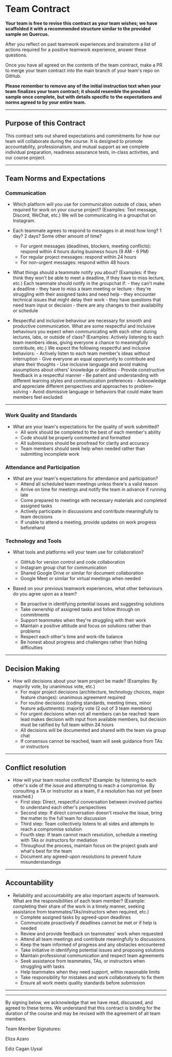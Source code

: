 # Team Contract

**Your team is free to revise this contract as your team wishes; we have scaffolded it with a recommended structure similar to the provided sample on Quercus.**

After you reflect on past teamwork experiences and brainstorm a list of actions required for a positive teamwork experience, answer these questions. 

Once you have all agreed on the contents of the team contract, make a PR to merge your team contract into the main branch of your team's repo on GitHub.

**Please remember to remove any of the initial instruction text when your team finalizes your team contract; it should resemble the provided sample once complete, but with details specific to the expectations and norms agreed to by your entire team.**

---
## Purpose of this Contract

This contract sets out shared expectations and commitments for how our team will collaborate during the course. It is designed to promote accountability, professionalism, and mutual support as we complete individual preparation, readiness assurance tests, in-class activities, and our course project.

---
## Team Norms and Expectations

### Communication

* Which platform will you use for communication outside of class, when required for work on your course project? (Examples: Text message, Discord, WeChat, etc.)
    We will be communicating in a groupchat on Instagram.

* Each teammate agrees to respond to messages in at most how long? 1 day? 2 days? Some other amount of time? 
    - For urgent messages (deadlines, blockers, meeting conflicts): respond within 4 hours during business hours (9 AM - 6 PM)
    - For regular project messages: respond within 24 hours
    - For non-urgent messages: respond within 48 hours

* What things should a teammate notify you about? (Examples: if they think they won't be able to meet a deadline, if they have to miss lecture, etc.)
    Each teammate should notify in the groupchat if:
        - they can't make a deadline
        - they have to miss a team meeting or lecture
        - they're struggling with their assigned tasks and need help
        - they encounter technical issues that might delay their work
        - they have questions that need team input or decision
        - there are any changes to their availability or schedule

* Respectful and inclusive behaviour are necessary for smooth and productive communication. What are some respectful and inclusive behaviours you expect when communicating with each other during lectures, labs, or outside of class? (Examples: Actively listening to each team members ideas, giving everyone a chance to meaningfully contribute, etc.)
    We expect the following respectful and inclusive behaviors:
        - Actively listen to each team member's ideas without interruption
        - Give everyone an equal opportunity to contribute and share their thoughts
        - Use inclusive language and avoid making assumptions about others' knowledge or abilities
        - Provide constructive feedback in a respectful manner
        - Be patient and understanding with different learning styles and communication preferences
        - Acknowledge and appreciate different perspectives and approaches to problem-solving
        - Avoid dismissive language or behaviors that could make team members feel excluded

---

### Work Quality and Standards

* What are your team's expectations for the quality of work submitted?
    - All work should be completed to the best of each member's ability
    - Code should be properly commented and formatted
    - All submissions should be proofread for clarity and accuracy
    - Team members should seek help when needed rather than submitting incomplete work

### Attendance and Participation

* What are your team's expectations for attendance and participation?
    - Attend all scheduled team meetings unless there's a valid reason
    - Arrive on time for meetings and notify the team in advance if running late
    - Come prepared to meetings with necessary materials and completed assigned tasks
    - Actively participate in discussions and contribute meaningfully to team decisions
    - If unable to attend a meeting, provide updates on work progress beforehand

### Technology and Tools

* What tools and platforms will your team use for collaboration?
    - GitHub for version control and code collaboration
    - Instagram group chat for communication
    - Shared Google Drive or similar for document collaboration
    - Google Meet or similar for virtual meetings when needed

* Based on your previous teamwork experiences, what other behaviours do you agree upon as a team?
    - Be proactive in identifying potential issues and suggesting solutions
    - Take ownership of assigned tasks and follow through on commitments
    - Support teammates when they're struggling with their work
    - Maintain a positive attitude and focus on solutions rather than problems
    - Respect each other's time and work-life balance
    - Be honest about progress and challenges rather than hiding difficulties

---

## Decision Making

* How will decisions about your team project be made? (Examples: By majority vote, by unanimous vote, etc.)
    - For major project decisions (architecture, technology choices, major feature changes): unanimous agreement required
    - For routine decisions (coding standards, meeting times, minor feature adjustments): majority vote (2 out of 3 team members)
    - For urgent decisions when not all members can be reached: team lead makes decision with input from available members, but decision must be ratified by full team within 24 hours
    - All decisions will be documented and shared with the team via group chat
    - If consensus cannot be reached, team will seek guidance from TAs or instructors

---
## Conflict resolution

* How will your team resolve conflicts? (Example: by listening to each other's side of the issue and attempting to reach a compromise. By consulting a TA or instructor as a team, if a resolution has not yet been reached.)
    - First step: Direct, respectful conversation between involved parties to understand each other's perspectives
    - Second step: If direct conversation doesn't resolve the issue, bring the matter to the full team for discussion
    - Third step: Team collectively listens to all sides and attempts to reach a compromise solution
    - Fourth step: If team cannot reach resolution, schedule a meeting with TAs or instructors for mediation
    - Throughout the process, maintain focus on the project goals and what's best for the team
    - Document any agreed-upon resolutions to prevent future misunderstandings

---

## Accountability

* Reliability and accountability are also important aspects of teamwork. What are the responsibilities of each team member? (Example: completing their share of the work in a timely manner, seeking assistance from teammates/TAs/instructors when required, etc.)
    - Complete assigned tasks by agreed-upon deadlines
    - Communicate proactively if deadlines cannot be met or if help is needed
    - Review and provide feedback on teammates' work when requested
    - Attend all team meetings and contribute meaningfully to discussions
    - Keep the team informed of progress and any obstacles encountered
    - Take initiative in identifying potential issues and proposing solutions
    - Maintain professional communication and respect team agreements
    - Seek assistance from teammates, TAs, or instructors when struggling with tasks
    - Help teammates when they need support, within reasonable limits
    - Take responsibility for mistakes and work collaboratively to fix them
    - Ensure all work meets quality standards before submission

---

---

By signing below, we acknowledge that we have read, discussed, and agreed to these terms. We understand that this contract is binding for the duration of the course and may be revised with the agreement of all team members.

Team Member Signatures:

Eliza Azaro

Ediz Cagan Uysal
